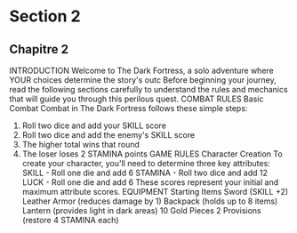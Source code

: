 # Section 2

## Chapitre 2

INTRODUCTION
Welcome to The Dark Fortress, a solo adventure where YOUR choices determine the story's outc
Before beginning your journey, read the following sections carefully to understand the rules and mechanics that will guide you through this perilous quest.
COMBAT RULES
Basic Combat
Combat in The Dark Fortress follows these simple steps:
1. Roll two dice and add your SKILL score
2. Roll two dice and add the enemy's SKILL score
3. The higher total wins that round
4. The loser loses 2 STAMINA points
GAME RULES
Character Creation
To create your character, you'll need to determine three key attributes:
SKILL - Roll one die and add 6
STAMINA - Roll two dice and add 12
LUCK - Roll one die and add 6
These scores represent your initial and maximum attribute scores.
EQUIPMENT
Starting Items
Sword (SKILL +2)
Leather Armor (reduces damage by 1)
Backpack (holds up to 8 items)
Lantern (provides light in dark areas)
10 Gold Pieces
2 Provisions (restore 4 STAMINA each)